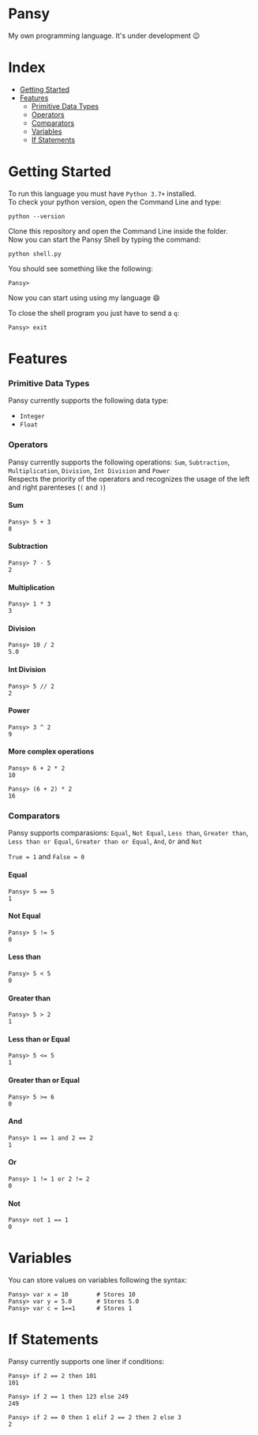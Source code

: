 # Pansy

My own programming language. It's under development :wink:

Index
=====
* [Getting Started](https://github.com/andrefpoliveira/Pansy/blob/master/README.md#getting-started)
* [Features](https://github.com/andrefpoliveira/Pansy/blob/master/README.md#features)
  * [Primitive Data Types](https://github.com/andrefpoliveira/Pansy/blob/master/README.md#primitive-data-types)
  * [Operators](https://github.com/andrefpoliveira/Pansy/blob/master/README.md#operators)
  * [Comparators](https://github.com/andrefpoliveira/Pansy/blob/master/README.md#comparators)
  * [Variables](https://github.com/andrefpoliveira/Pansy/blob/master/README.md#variables)
  * [If Statements](https://github.com/andrefpoliveira/Pansy/blob/master/README.md#if-statements)

Getting Started
===============
To run this language you must have ```Python 3.7+``` installed.  
To check your python version, open the Command Line and type:

```
python --version
```

Clone this repository and open the Command Line inside the folder.  
Now you can start the Pansy Shell by typing the command:  

```
python shell.py
```

You should see something like the following:

```
Pansy> 
```

Now you can start using using my language :smile:

To close the shell program you just have to send a ```q```:
```
Pansy> exit
```

Features
==========
### Primitive Data Types
Pansy currently supports the following data type:
* ```Integer```
* ```Float```

### Operators
Pansy currently supports the following operations: ```Sum```, ```Subtraction```, ```Multiplication```, ```Division```, ```Int Division``` and ```Power```  
Respects the priority of the operators and recognizes the usage of the left and right parenteses (```(``` and ```)```)

#### Sum
```
Pansy> 5 + 3
8
```
#### Subtraction
```
Pansy> 7 - 5
2
```
#### Multiplication
```
Pansy> 1 * 3
3
```
#### Division
```
Pansy> 10 / 2
5.0
```
#### Int Division
```
Pansy> 5 // 2
2
```
#### Power
```
Pansy> 3 ^ 2
9
```
#### More complex operations
```
Pansy> 6 + 2 * 2
10

Pansy> (6 + 2) * 2
16
```

### Comparators
Pansy supports comparasions: ```Equal```, ```Not Equal```, ```Less than```, ```Greater than```, ```Less than or Equal```, ```Greater than or Equal```, ```And```, ```Or``` and ```Not```  

```True = 1``` and ```False = 0```
#### Equal
```
Pansy> 5 == 5
1
```
#### Not Equal
```
Pansy> 5 != 5
0
```
#### Less than
```
Pansy> 5 < 5
0
```
#### Greater than
```
Pansy> 5 > 2
1
```
#### Less than or Equal
```
Pansy> 5 <= 5
1
```
#### Greater than or Equal
```
Pansy> 5 >= 6
0
```
#### And
```
Pansy> 1 == 1 and 2 == 2
1
```
#### Or
```
Pansy> 1 != 1 or 2 != 2
0
```
#### Not
```
Pansy> not 1 == 1
0
```

Variables
=========
You can store values on variables following the syntax:
```
Pansy> var x = 10        # Stores 10
Pansy> var y = 5.0       # Stores 5.0
Pansy> var c = 1==1      # Stores 1
```

If Statements
=============
Pansy currently supports one liner if conditions:
```
Pansy> if 2 == 2 then 101
101

Pansy> if 2 == 1 then 123 else 249
249

Pansy> if 2 == 0 then 1 elif 2 == 2 then 2 else 3
2
```